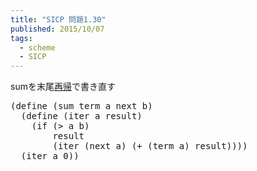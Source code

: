 ```yaml
---
title: "SICP 問題1.30"
published: 2015/10/07
tags:
  - scheme
  - SICP
---
```


<p>sumを末尾<a class="keyword" href="http://d.hatena.ne.jp/keyword/%BA%C6%B5%A2">再帰</a>で書き直す</p>

<pre class="code lang-scheme" data-lang="scheme" data-unlink><span class="synSpecial">(</span><span class="synStatement">define</span> <span class="synSpecial">(</span>sum term a next b<span class="synSpecial">)</span>
  <span class="synSpecial">(</span><span class="synStatement">define</span> <span class="synSpecial">(</span>iter a result<span class="synSpecial">)</span>
    <span class="synSpecial">(</span><span class="synStatement">if</span> <span class="synSpecial">(</span><span class="synIdentifier">&gt;</span> a b<span class="synSpecial">)</span>
        result
        <span class="synSpecial">(</span>iter <span class="synSpecial">(</span>next a<span class="synSpecial">)</span> <span class="synSpecial">(</span><span class="synIdentifier">+</span> <span class="synSpecial">(</span>term a<span class="synSpecial">)</span> result<span class="synSpecial">))))</span>
  <span class="synSpecial">(</span>iter a <span class="synConstant">0</span><span class="synSpecial">))</span>
</pre>



